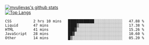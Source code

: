 [![mvuljevas's github stats](https://github-readme-stats.vercel.app/api?username=mvuljevas&show_icons=true&theme=dracula)](https://www.mvuljevas.com)
<br>
[![Top Langs](https://github-readme-stats.vercel.app/api/top-langs/?username=mvuljevas&theme=dracula)](https://www.mvuljevas.com)

<!--START_SECTION:waka-->
```text
CSS          2 hrs 10 mins   ████████████░░░░░░░░░░░░░   47.88 % 
Liquid       47 mins         ████▒░░░░░░░░░░░░░░░░░░░░   17.38 % 
HTML         41 mins         ███▓░░░░░░░░░░░░░░░░░░░░░   15.26 % 
JavaScript   28 mins         ██▓░░░░░░░░░░░░░░░░░░░░░░   10.60 % 
Other        14 mins         █▒░░░░░░░░░░░░░░░░░░░░░░░   05.20 % 
```
<!--END_SECTION:waka-->
